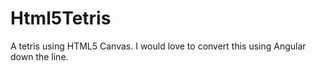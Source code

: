 Html5Tetris
===========

A tetris using HTML5 Canvas. I would love to convert this using Angular down the line. 

